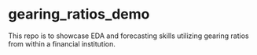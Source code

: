 # gearing_ratios_demo
This repo is to showcase EDA and forecasting skills utilizing gearing ratios from within a financial institution.
